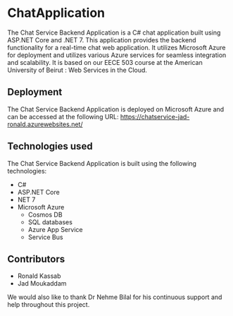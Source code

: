 # ChatApplication


The Chat Service Backend Application is a C# chat application built using ASP.NET Core and .NET 7. This application provides the backend functionality for a real-time chat web application. It utilizes Microsoft Azure for deployment and utilizes various Azure services for seamless integration and scalability. It is based on our EECE 503 course at the American University of Beirut : Web Services in the Cloud.

## Deployment

The Chat Service Backend Application is deployed on Microsoft Azure and can be accessed at the following URL: https://chatservice-jad-ronald.azurewebsites.net/

## Technologies used 

The Chat Service Backend Application is built using the following technologies:

- C#
- ASP.NET Core
- NET 7
- Microsoft Azure
  - Cosmos DB
  - SQL databases
  - Azure App Service
  - Service Bus

## Contributors

- Ronald Kassab
- Jad Moukaddam

We would also like to thank Dr Nehme Bilal for his continuous support and help throughout this project.
